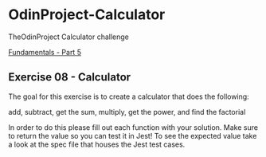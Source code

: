 # OdinProject-Calculator
TheOdinProject Calculator challenge

[Fundamentals - Part 5](https://www.theodinproject.com/paths/foundations/courses/foundations/lessons/fundamentals-part-5)

## Exercise 08 - Calculator

The goal for this exercise is to create a calculator that does the following:

add, subtract, get the sum, multiply, get the power, and find the factorial

In order to do this please fill out each function with your solution. Make sure to return the value so you can test it in Jest! To see the expected value take a look at the spec file that houses the Jest test cases.